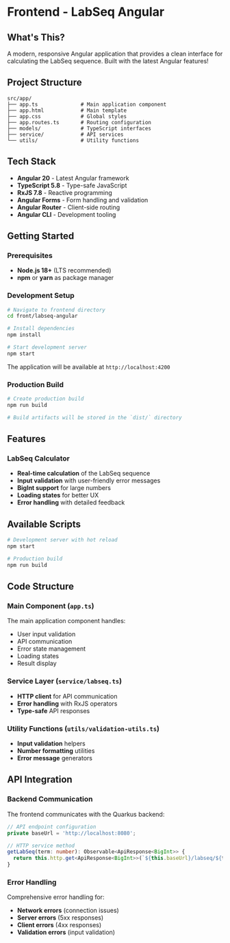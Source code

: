 # Frontend - LabSeq Angular

## What's This?

A modern, responsive Angular application that provides a clean interface for calculating the LabSeq sequence. Built with the latest Angular features!

## Project Structure

```
src/app/
├── app.ts              # Main application component
├── app.html            # Main template
├── app.css             # Global styles
├── app.routes.ts       # Routing configuration
├── models/             # TypeScript interfaces
├── service/            # API services
└── utils/              # Utility functions
```

## Tech Stack

- **Angular 20** - Latest Angular framework
- **TypeScript 5.8** - Type-safe JavaScript
- **RxJS 7.8** - Reactive programming
- **Angular Forms** - Form handling and validation
- **Angular Router** - Client-side routing
- **Angular CLI** - Development tooling

## Getting Started

### Prerequisites

- **Node.js 18+** (LTS recommended)
- **npm** or **yarn** as package manager

### Development Setup

```bash
# Navigate to frontend directory
cd front/labseq-angular

# Install dependencies
npm install

# Start development server
npm start
```

The application will be available at `http://localhost:4200`

### Production Build

```bash
# Create production build
npm run build

# Build artifacts will be stored in the `dist/` directory
```

## Features

### LabSeq Calculator
- **Real-time calculation** of the LabSeq sequence
- **Input validation** with user-friendly error messages
- **BigInt support** for large numbers
- **Loading states** for better UX
- **Error handling** with detailed feedback

## Available Scripts

```bash
# Development server with hot reload
npm start

# Production build
npm run build

```

## Code Structure

### Main Component (`app.ts`)
The main application component handles:
- User input validation
- API communication
- Error state management
- Loading states
- Result display

### Service Layer (`service/labseq.ts`)
- **HTTP client** for API communication
- **Error handling** with RxJS operators
- **Type-safe** API responses

### Utility Functions (`utils/validation-utils.ts`)
- **Input validation** helpers
- **Number formatting** utilities
- **Error message** generators

## API Integration

### Backend Communication
The frontend communicates with the Quarkus backend:

```typescript
// API endpoint configuration
private baseUrl = 'http://localhost:8080';

// HTTP service method
getLabSeq(term: number): Observable<ApiResponse<BigInt>> {
  return this.http.get<ApiResponse<BigInt>>(`${this.baseUrl}/labseq/${term}`);
}
```

### Error Handling
Comprehensive error handling for:
- **Network errors** (connection issues)
- **Server errors** (5xx responses)
- **Client errors** (4xx responses)
- **Validation errors** (input validation)
